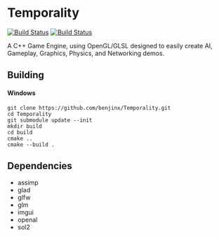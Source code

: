 Temporality
===
[![Build Status](https://ci.appveyor.com/api/projects/status/github/benjinx/Temporality?svg=true)](https://ci.appveyor.com/project/benjinx/Temporality)
[![Build Status](https://travis-ci.org/benjinx/Temporality.svg?branch=master)](https://travis-ci.org/benjinx/Temporality)

A C++ Game Engine, using OpenGL/GLSL designed to easily create AI, Gameplay, Graphics, Physics, and Networking demos.

Building
---

#### Windows

```
git clone https://github.com/benjinx/Temporality.git
cd Temporality
git submodule update --init
mkdir build
cd build
cmake ..
cmake --build .
```

Dependencies
---
* assimp
* glad
* glfw
* glm
* imgui
* openal
* sol2